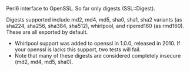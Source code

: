 Perl6 interface to OpenSSL.  So far only digests (SSL::Digest).

Digests supported include md2, md4, md5, sha0, sha1, sha2 variants (as sha224,
sha256, sha384, sha512), whirlpool, and ripemd160 (as rmd160). These are all
exported by default.
- Whirlpool support was added to openssl in 1.0.0, released in 2010. If your
  openssl is lacks this support, two tests will fail.
- Note that many of these digests are considered completely insecure (md2, md4,
  md5, sha0).
